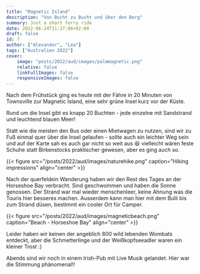 ```yaml
---
title: "Magnetic Island"
description: "Von Bucht zu Bucht und über den Berg"
summary: Just a short ferry ride
date: 2022-06-24T11:27:08+02:00
draft: false
id: 7
author: ["Alexander", "Lea"]
tags: ["Australien 2022"]
cover:
    image: "posts/2022/aud/images/palmmagnetic.png"
    relative: false
    linkFullImages: false
    responsiveImages: false
---
```

Nach dem Frühstück ging es heute mit der Fähre in 20 Minuten von Townsville zur Magnetic Island, eine sehr grüne Insel kurz vor der Küste.

Rund um die Insel gibt es knapp 20 Buchten - jede einzelne mit Sandstrand und leuchtend blauen Meer! 

Statt wie die meisten den Bus oder einen Mietwagen zu nutzen, sind wir zu Fuß einmal quer über die Insel gelaufen - sollte auch ein leichter Weg sein und auf der Karte sah es auch gar nicht so weit aus :laughing: vielleicht wären feste Schuhe statt Birkenstocks praktischer gewesen, aber es ging auch so. 

{{< figure src="/posts/2022/aud/images/naturehike.png" caption="Hiking impressions" align="center" >}}

Nach der querfeldein Wanderung haben wir den Rest des Tages an der Horseshoe Bay verbracht. Sind geschwommen und haben die Sonne genossen. Der Strand war mal wieder menschenleer, keine Ahnung was die Touris hier besseres machen. Ausserdem kann man hier mit dem Bulli bis zum Strand düsen, bestimmt ein cooler Ort für Camper. 

{{< figure src="/posts/2022/aud/images/magneticbeach.png" caption="Beach - Horseshoe Bay" align="center" >}}

Leider haben wir keinen der angeblich 800 wild lebenden Wombats entdeckt, aber die Schmetterlinge und der Weißkopfseeadler waren ein kleiner Trost :) 

Abends sind wir noch in einem Irish-Pub mit Live Musik gelandet. Hier war die Stimmung phänomenal!!
